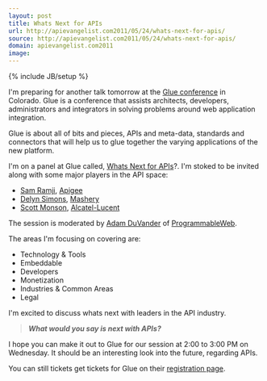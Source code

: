 ```yaml
---
layout: post
title: Whats Next for APIs
url: http://apievangelist.com2011/05/24/whats-next-for-apis/
source: http://apievangelist.com2011/05/24/whats-next-for-apis/
domain: apievangelist.com2011
image: 
---
```

{% include JB/setup %}
<img style="padding: 15px;" src="http://kinlane-productions.s3.amazonaws.com/events/gluecon.jpg" alt="" align="right" />I'm preparing for another talk tomorrow at the <a title="Glue Conference" href="http://gluecon.com/2011/">Glue conference</a> in Colorado.  Glue is a conference that assists architects, developers, administrators and integrators in solving problems around web application integration.<p></p>
Glue is about all of bits and pieces, APIs and meta-data, standards and connectors that will help us to glue together the varying applications of the new platform.<p></p>
I'm on a panel at Glue called, <a title="Whats Next for APIs" href="http://gluecon.com/2011/?page_id=16">Whats Next for APIs</a>?.   I'm stoked to be invited along with some major players in the API space:
<ul class="mainlist">
	<li><a title="Sam Ramjii" href="http://twitter.com/#!/sramji">Sam Ramji</a>, <a title="Apigee" href="http://www.apigee.com">Apigee</a></li>
	<li><a title="Delyn Simons" href="http://twitter.com/#!/delynator">Delyn Simons</a>, <a title="Mashery" href="http://www.mashery.com">Mashery</a></li>
	<li><a title="Scott Monson" href="http://twitter.com/#!/skmonson">Scott Monson</a>, <a title="Alcatel-Lucent" href="http://www.alcatel-lucent.com/">Alcatel-Lucent</a></li>
</ul>
The session is moderated by <a title="Adam DuVander" href="http://twitter.com/#!/adamd">Adam DuVander</a> of <a title="ProgrammableWeb" href="http://www.programmableweb.com">ProgrammableWeb</a>.<p></p>
The areas I'm focusing on covering are:
<ul class="mainlist">
	<li>Technology &amp; Tools</li>
	<li>Embeddable</li>
	<li>Developers</li>
	<li>Monetization</li>
	<li>Industries &amp; Common Areas</li>
	<li>Legal</li>
</ul>
I'm excited to discuss whats next with leaders in the API industry.
<blockquote><strong><em>What would you say is next with APIs?</em></strong></blockquote>
I hope you can make it out to Glue for our session at 2:00 to 3:00 PM on Wednesday.  It should be an interesting look into the future, regarding APIs.<p></p>
You can still tickets get tickets for Glue on their <a title="registration page" href="http://gluecon.com/2011/?page_id=22">registration page</a>.

